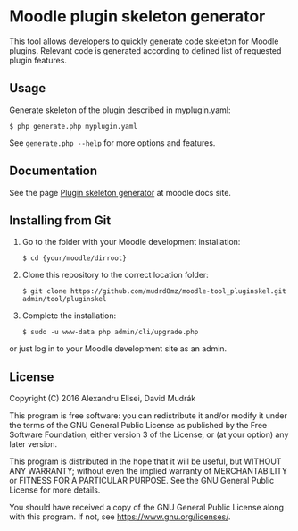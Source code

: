 # Moodle plugin skeleton generator

This tool allows developers to quickly generate code skeleton for Moodle
plugins. Relevant code is generated according to defined list of requested
plugin features.


## Usage ##

Generate skeleton of the plugin described in myplugin.yaml:

    $ php generate.php myplugin.yaml

See `generate.php --help` for more options and features.


## Documentation ##

See the page [Plugin skeleton
generator](https://docs.moodle.org/en/admin/tool/pluginskel/index) at moodle
docs site.


## Installing from Git ##

1. Go to the folder with your Moodle development installation:

       $ cd {your/moodle/dirroot}

2. Clone this repository to the correct location folder:

       $ git clone https://github.com/mudrd8mz/moodle-tool_pluginskel.git admin/tool/pluginskel

3. Complete the installation:

	   $ sudo -u www-data php admin/cli/upgrade.php

or just log in to your Moodle development site as an admin.


## License ##

Copyright (C) 2016 Alexandru Elisei, David Mudrák

This program is free software: you can redistribute it and/or modify it under
the terms of the GNU General Public License as published by the Free Software
Foundation, either version 3 of the License, or (at your option) any later
version.

This program is distributed in the hope that it will be useful, but WITHOUT ANY
WARRANTY; without even the implied warranty of MERCHANTABILITY or FITNESS FOR A
PARTICULAR PURPOSE.  See the GNU General Public License for more details.

You should have received a copy of the GNU General Public License along with
this program.  If not, see <https://www.gnu.org/licenses/>.
